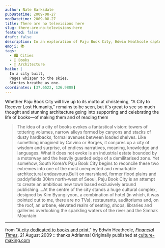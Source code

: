 ```yaml
---
author: Nate Barksdale
pubDatetime: 2009-08-27
modDatetime: 2009-08-27
title: There are no televisions here
slug: there-are-no-televisions-here
featured: false
draft: false
description: In an exploration of Paju Book City, Edwin Heathcole captures the tension between the fantastical vision of a city dedicated to literature and its stark physical surroundings.
emoji: 📚
tags:
  - 🏙️ Cities
  - 📖 Books
  - 🌿 Architecture
haiku: |
  In a city built,  
  Pages whisper to the skies,  
  Stories breathe as one.
coordinates: [37.6522, 126.9888]
---
```


Whether Paju Book City will live up to its motto at christening, "A City to Recover Lost Humanity," remains to be seen, but it's great to see so much thought and stunning architecture going into supporting and celebrating the life of books—of making them and of reading them

> The idea of a city of books evokes a fantastical vision: towers of tottering volumes, narrow alleys formed by canyons and stacks of dusty hardbacks, formal avenues between loaded shelves. Like something imagined by Calvino or Borges, it conjures up a city of wisdom and surprise, of endless narratives, meaning, knowledge and languages. What it does not evoke is an industrial estate bounded by a motorway and the heavily guarded edge of a demilitarised zone. Yet somehow, South Korea’s Paju Book City begins to reconcile these two extremes into one of the most unexpected and remarkable architectural endeavours.Built on marshland, former flood plains and paddyfields 30km north-west of Seoul, Paju Book City is an attempt to create an ambitious new town based exclusively around publishing....At the centre of the city stands a huge cultural complex, designed by Kim Byung-yoon, a combination of hotel (in which, it was pointed out to me, there are no TVs), restaurants, auditoriums and, on the roof, an urbane, elevated realm of seating, shops, libraries and galleries overlooking the sparkling waters of the river and the Simhak Mountain

---

from "[A city dedicated to books and print](http://www.ft.com/cms/s/2/26852872-8de2-11de-93df-00144feabdc0.html)," by Edwin Heathcole, [_Financial Times_](http://www.ft.com/cms/s/2/26852872-8de2-11de-93df-00144feabdc0.html), 21 August 2009 :: thanks Adrianna! Originally published at [culture-making.com](http://www.culture-making.com)
